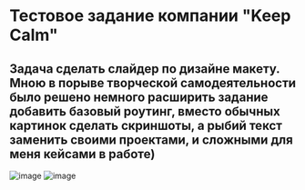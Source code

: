 # Тестовое задание компании "Keep Calm"

## Задача сделать слайдер по дизайне макету. Мною в порыве творческой самодеятельности было решено немного расширить задание добавить базовый роутинг, вместо обычных картинок сделать скриншоты, а рыбий текст заменить своими проектами, и сложными для меня кейсами в работе) 
![image](https://user-images.githubusercontent.com/54777402/218368435-32fae16e-5259-4cbc-99d6-bc71ed01b457.png)
![image](https://user-images.githubusercontent.com/54777402/218368463-380ccfe2-5d7d-4576-9451-9afa24c5f475.png)



###

### 



###


